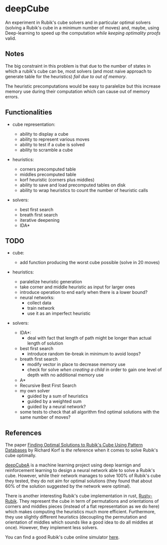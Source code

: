 # deepCube

An experiment in Rubik's cube solvers and in particular optimal solvers (solving a Rubik's cube in a minimum number of moves) and, maybe, using Deep-learning to speed up the computation *while keeping optimality proofs* valid.

## Notes

The big constraint in this problem is that due to the number of states in which a rubik's cube can be, most solvers (and most naive approach to generate table for the heuristics) *fail due to out of memory*.

The heuristic precomputations would be easy to paralelize but this increase memory use during their computation which can cause out of memory errors.

## Functionalities

- cube representation:
    - ability to display a cube
    - ability to represent various moves
    - ability to test if a cube is solved
    - ability to scramble a cube

- heuristics:
    - corners precomputed table
    - middles precomputed table
    - korf heuristic (corners plus middles)
    - ability to save and load precomputed tables on disk
    - ability to wrap heuristics to count the number of heuristic calls

- solvers:
    - best first search
    - breath first search
    - iterative deepening
    - IDA*

## TODO

- cube:
    - add function producing the worst cube possible (solve in 20 moves)

- heuristics:
    - paralelize heuristic generation
    - take corner and middle heuristic as input for larger ones
    - introduce operation to end early when there is a lower bound?
    - neural networks:
        - collect data
        - train network
        - use it as an imperfect heuristic

- solvers:
    - IDA*:
        - deal with fact that length of path might be longer than actual length of solution
    - best first search
        - introduce random tie-break in minimum to avoid loops?
    - breath first search
        - modify vector in place to decrease memory use
        - check for solve *when creating a child* in order to gain one level of depth with no additional memory use
    - A*
    - Recursive Best First Search
    - my own solver
        - guided by a sum of heuristics
        - guided by a weighted sum
        - guided by a neural network?
    - some tests to check that all algorithm find optimal solutions with the same number of moves?

## References

The paper [Finding Optimal Solutions to Rubik's Cube Using Pattern Databases](https://www.cs.princeton.edu/courses/archive/fall06/cos402/papers/korfrubik.pdf) by Richard Korf is *the* reference when it comes to solve Rubik's cube optimally.

[deepCubeA](https://github.com/forestagostinelli/DeepCubeA) is a machine learning project using deep learnign and reinforcement learning to design a neural network able to solve a Rubik's cube.
However, while their network manages to solve 100% of Rubik's cube they tested, they do not aim for optimal solutions (they found that about 60% of the solution suggested by the network were optimal).

There is another interesting Rubik's cube implementation in rust, [Rusty-Rubik](https://github.com/esqu1/Rusty-Rubik).
They represent the cube in term of permutations and orientations of corners and middles pieces (instead of a flat representation as we do here) which makes computing the heuristics much more efficient.
Furthermore, they use slightly different heuristics (decoupling the permutation and orientation of middles which sounds like a good idea to do all middles at once).
However, they implement less solvers.

You can find a good Rubik's cube online simulator [here](https://ruwix.com/online-puzzle-simulators/).
